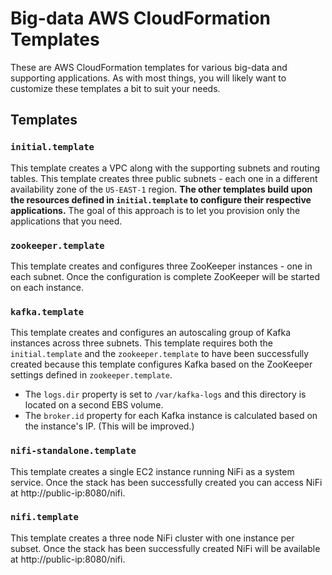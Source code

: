 # Big-data AWS CloudFormation Templates

These are AWS CloudFormation templates for various big-data and supporting applications. As with most things, you will likely want to customize these templates a bit to suit your needs.

## Templates

### `initial.template`

This template creates a VPC along with the supporting subnets and routing tables. This template creates three public subnets - each one in a different availability zone of the `US-EAST-1` region. **The other templates build upon the resources defined in `initial.template` to configure their respective applications.** The goal of this approach is to let you provision only the applications that you need.

### `zookeeper.template`

This template creates and configures three ZooKeeper instances - one in each subnet. Once the configuration is complete ZooKeeper will be started on each instance.

### `kafka.template`

This template creates and configures an autoscaling group of Kafka instances across three subnets. This template requires both the `initial.template` and the `zookeeper.template` to have been successfully created because this template configures Kafka based on the ZooKeeper settings defined in `zookeeper.template`.

* The `logs.dir` property is set to `/var/kafka-logs` and this directory is located on a second EBS volume.
* The `broker.id` property for each Kafka instance is calculated based on the instance's IP. (This will be improved.)

### `nifi-standalone.template`

This template creates a single EC2 instance running NiFi as a system service. Once the stack has been successfully created you can access NiFi at http://public-ip:8080/nifi.

### `nifi.template`

This template creates a three node NiFi cluster with one instance per subset. Once the stack has been successfully created NiFi will be available at http://public-ip:8080/nifi.
